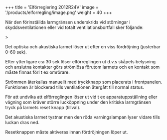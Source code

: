 +++
title = 'Elförreglering 2012R24V'
image = '/products/elforregling/image.png'
weight = 40
+++

När den förinställda larmgränsen underskrids vid störningar i skyddsventilationen eller vid totalt ventilationsbortfall sker följande:

<!--more-->>

Det optiska och akustiska larmet löser ut efter en viss fördröjning (justerbar 0-60 sek).

Efter ytterligare c:a 30 sek löser elförreglingen ut d.v.s skåpets belysning och anslutna kontakter görs strömlösa förutom larmets och en kontakt som måste finnas förl t ex omrörare.

Strömmen återkallas manuellt med tryckknapp som placerats i frontpanelen. Funktionen är blockerad tills ventilationen återgått till normal status.

För att undvika att elförreglingen löser ut vid t ex apparatuppställning eller vägning som kräver större lucköppning under den kritiska larmgränsen tryck på larmets reset knapp (tillval).

Det akustiska larmet tystnar men den röda varningslampan lyser vidare tills luckan dras ned.

Resetknappen måste aktiveras innan fördröjningen löper ut.

